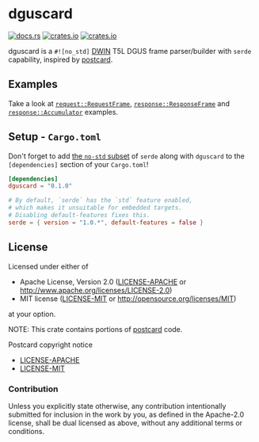 # dguscard
[![docs.rs](https://docs.rs/dguscard/badge.svg)](https://docs.rs/dguscard)
[![crates.io](https://img.shields.io/crates/d/dguscard.svg)](https://crates.io/crates/dguscard)
[![crates.io](https://img.shields.io/crates/v/dguscard.svg)](https://crates.io/crates/dguscard)

dguscard is a `#![no_std]` [DWIN](https://www.dwin-global.com) T5L DGUS frame parser/builder with `serde` capability, inspired by [postcard](https://github.com/jamesmunns/postcard).

## Examples

Take a look at [`request::RequestFrame`](https://docs.rs/dguscard/request/struct.RequestFrame.html), [`response::ResponseFrame`](https://docs.rs/dguscard/response/struct.ResponseFrame.html) and [`response::Accumulator`](https://docs.rs/dguscard/response/struct.Accumulator.html) examples.

## Setup - `Cargo.toml`

Don't forget to add [the `no-std` subset](https://serde.rs/no-std.html) of `serde` along with `dguscard` to the `[dependencies]` section of your `Cargo.toml`!

```toml
[dependencies]
dguscard = "0.1.0"

# By default, `serde` has the `std` feature enabled, 
# which makes it unsuitable for embedded targets.
# Disabling default-features fixes this.
serde = { version = "1.0.*", default-features = false }
```

## License

Licensed under either of

- Apache License, Version 2.0 ([LICENSE-APACHE](LICENSE-APACHE) or
  <http://www.apache.org/licenses/LICENSE-2.0>)
- MIT license ([LICENSE-MIT](LICENSE-MIT) or <http://opensource.org/licenses/MIT>)

at your option.

NOTE: This crate contains portions of [postcard](https://github.com/jamesmunns/postcard) code.

Postcard copyright notice
- [LICENSE-APACHE](postcard/LICENSE-APACHE) 
- [LICENSE-MIT](postcard/LICENSE-MIT)


### Contribution

Unless you explicitly state otherwise, any contribution intentionally submitted
for inclusion in the work by you, as defined in the Apache-2.0 license, shall be
dual licensed as above, without any additional terms or conditions.
